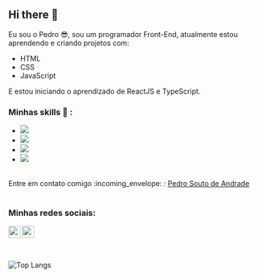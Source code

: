 ## Hi there 👋

Eu sou o Pedro :sunglasses:, sou um programador Front-End, atualmente estou aprendendo e criando projetos com:  
 - HTML
 - CSS
 - JavaScript <br/>
 
 E estou iniciando o aprendizado de ReactJS e TypeScript.
 <br/>
 ### Minhas skills :rocket: :
  - <img src="https://img.shields.io/badge/HTML5-E34F26?style=for-the-badge&logo=html5&logoColor=white"/>
  - <img src="https://img.shields.io/badge/JavaScript-F7DF1E?style=for-the-badge&logo=javascript&logoColor=black"/>
  - <img src="https://img.shields.io/badge/CSS3-1572B6?style=for-the-badge&logo=css3&logoColor=white"/>
  - <img src="https://img.shields.io/badge/React-20232A?style=for-the-badge&logo=react&logoColor=61DAFB"/>
  <br/>
  Entre em contato comigo :incoming_envelope: : <a href="https://mail.google.com/mail/u/0/?tab=rm&ogbl#inbox?compose=VpCqJPsNkVdmNjVcMmNDJSjlxjbqxksnMxvwkbMtMRtWzmzJvdZHSVgPmWcfgbBSVWjTGvq">Pedro Souto de Andrade<a/>
  <br/>
  <br/>
  
### Minhas redes sociais:
<p>
<a href="https://www.linkedin.com/in/pedro-souto-b84223242?utm_source=share&utm_campaign=share_via&utm_content=profile&utm_medium=android_app ">
<img width="24px" align="left" src="https://cdn.jsdelivr.net/npm/simple-icons@v3/icons/linkedin.svg" /> 
</a>
  <a href="https://wa.me/+5561984017562">
  <img width="24px" src="https://cdn.jsdelivr.net/npm/simple-icons@v3/icons/whatsapp.svg" />
  </a>
<p/>
<br/>

![Top Langs](https://github-readme-stats.vercel.app/api/top-langs/?username=pedrosouto15&hide_progress=false)

  
